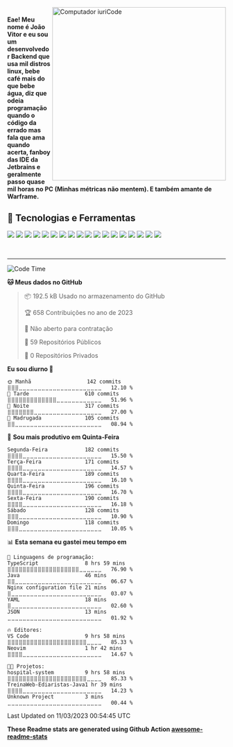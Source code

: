 <img src="https://raw.githubusercontent.com/MicaelliMedeiros/micaellimedeiros/master/image/computer-illustration.png" min-width="400px" max-width="400px" width="400px" align="right" alt="Computador iuriCode">

<h4 align="left" padding="25px 50px 75px 100px"> 
  Eae! Meu nome é João Vitor e eu sou um desenvolvedor Backend que usa mil distros linux, bebe café mais do que bebe água, diz que odeia programação quando o código da errado mas fala que ama quando acerta, fanboy das IDE da Jetbrains e geralmente passo quase mil horas no PC (Minhas métricas não mentem). E também amante de Warframe.
</h4>

## 🔧 Tecnologias e Ferramentas
![](https://img.shields.io/badge/OS-Linux-informational?style=flat&logo=linux&logoColor=white&color=DA70D6)
![](https://img.shields.io/badge/Editor-VsCode-informational?style=flat&logo=microsoft&logoColor=white&color=DA70D6)
![](https://img.shields.io/badge/Code-Python-informational?style=flat&logo=python&logoColor=white&color=DA70D6)
![](https://img.shields.io/badge/Code-JavaScript-informational?style=flat&logo=javascript&logoColor=white&color=DA70D6)
![](https://img.shields.io/badge/Code-TypeScript-informational?style=flat&logo=typescript&logoColor=white&color=DA70D6)
![](https://img.shields.io/badge/Code-NodeJS-informational?style=flat&logo=node&logoColor=white&color=DA70D6)
![](https://img.shields.io/badge/Code-Golang-informational?style=flat&logo=go&logoColor=white&color=DA70D6)
![](https://img.shields.io/badge/Code-GraphQL-informational?style=flat&logo=graphql&logoColor=white&color=DA70D6)
![](https://img.shields.io/badge/Shell-Bash-informational?style=flat&logo=gnu-bash&logoColor=white&color=DA70D6)
![](https://img.shields.io/badge/Tools-PostgreSQL-informational?style=flat&logo=postgresql&logoColor=white&color=DA70D6)
![](https://img.shields.io/badge/Tools-Redis-informational?style=flat&logo=redis&logoColor=white&color=DA70D6)
![](https://img.shields.io/badge/Tools-MongoDB-informational?style=flat&logo=mongodb&logoColor=white&color=DA70D6)
![](https://img.shields.io/badge/Tools-RabbitMQ-informational?style=flat&logo=rabbitmq&logoColor=white&color=DA70D6)
![](https://img.shields.io/badge/Tools-Docker-informational?style=flat&logo=docker&logoColor=white&color=DA70D6)
![](https://img.shields.io/badge/Tools-Kubernetes-informational?style=flat&logo=kubernetes&logoColor=white&color=DA70D6)
![](https://img.shields.io/badge/Tools-Heroku-informational?style=flat&logo=heroku&logoColor=white&color=DA70D6)
![](https://img.shields.io/badge/Tools-Vercel-informational?style=flat&logo=vercel&logoColor=white&color=DA70D6)
![](https://img.shields.io/badge/Tools-CircleCI-informational?style=flat&logo=circleci&logoColor=white&color=DA70D6)

<br>

---
<!--START_SECTION:waka-->
![Code Time](http://img.shields.io/badge/Code%20Time-919%20hrs%207%20mins-blue)

**🐱 Meus dados no GitHub** 

> 📦 192.5 kB Usado no armazenamento do GitHub 
 > 
> 🏆 658 Contribuições no ano de 2023
 > 
> 🚫 Não aberto para contratação
 > 
> 📜 59 Repositórios Públicos 
 > 
> 🔑 0 Repositórios Privados 
 > 
**Eu sou diurno 🐤** 

```text
🌞 Manhã                  142 commits         ⣿⣿⣿⣀⣀⣀⣀⣀⣀⣀⣀⣀⣀⣀⣀⣀⣀⣀⣀⣀⣀⣀⣀⣀⣀   12.10 % 
🌆 Tarde                  610 commits         ⣿⣿⣿⣿⣿⣿⣿⣿⣿⣿⣿⣿⣿⣀⣀⣀⣀⣀⣀⣀⣀⣀⣀⣀⣀   51.96 % 
🌃 Noite                  317 commits         ⣿⣿⣿⣿⣿⣿⣿⣀⣀⣀⣀⣀⣀⣀⣀⣀⣀⣀⣀⣀⣀⣀⣀⣀⣀   27.00 % 
🌙 Madrugada              105 commits         ⣿⣿⣀⣀⣀⣀⣀⣀⣀⣀⣀⣀⣀⣀⣀⣀⣀⣀⣀⣀⣀⣀⣀⣀⣀   08.94 % 
```
📅 **Sou mais produtivo em Quinta-Feira** 

```text
Segunda-Feira            182 commits         ⣿⣿⣿⣿⣀⣀⣀⣀⣀⣀⣀⣀⣀⣀⣀⣀⣀⣀⣀⣀⣀⣀⣀⣀⣀   15.50 % 
Terça-Feira              171 commits         ⣿⣿⣿⣿⣀⣀⣀⣀⣀⣀⣀⣀⣀⣀⣀⣀⣀⣀⣀⣀⣀⣀⣀⣀⣀   14.57 % 
Quarta-Feira             189 commits         ⣿⣿⣿⣿⣀⣀⣀⣀⣀⣀⣀⣀⣀⣀⣀⣀⣀⣀⣀⣀⣀⣀⣀⣀⣀   16.10 % 
Quinta-Feira             196 commits         ⣿⣿⣿⣿⣀⣀⣀⣀⣀⣀⣀⣀⣀⣀⣀⣀⣀⣀⣀⣀⣀⣀⣀⣀⣀   16.70 % 
Sexta-Feira              190 commits         ⣿⣿⣿⣿⣀⣀⣀⣀⣀⣀⣀⣀⣀⣀⣀⣀⣀⣀⣀⣀⣀⣀⣀⣀⣀   16.18 % 
Sábado                   128 commits         ⣿⣿⣿⣀⣀⣀⣀⣀⣀⣀⣀⣀⣀⣀⣀⣀⣀⣀⣀⣀⣀⣀⣀⣀⣀   10.90 % 
Domingo                  118 commits         ⣿⣿⣿⣀⣀⣀⣀⣀⣀⣀⣀⣀⣀⣀⣀⣀⣀⣀⣀⣀⣀⣀⣀⣀⣀   10.05 % 
```


📊 **Esta semana eu gastei meu tempo em** 

```text
💬 Linguagens de programação: 
TypeScript               8 hrs 59 mins       ⣿⣿⣿⣿⣿⣿⣿⣿⣿⣿⣿⣿⣿⣿⣿⣿⣿⣿⣿⣀⣀⣀⣀⣀⣀   76.90 % 
Java                     46 mins             ⣿⣿⣀⣀⣀⣀⣀⣀⣀⣀⣀⣀⣀⣀⣀⣀⣀⣀⣀⣀⣀⣀⣀⣀⣀   06.67 % 
Nginx configuration file 21 mins             ⣿⣀⣀⣀⣀⣀⣀⣀⣀⣀⣀⣀⣀⣀⣀⣀⣀⣀⣀⣀⣀⣀⣀⣀⣀   03.07 % 
YAML                     18 mins             ⣿⣀⣀⣀⣀⣀⣀⣀⣀⣀⣀⣀⣀⣀⣀⣀⣀⣀⣀⣀⣀⣀⣀⣀⣀   02.60 % 
JSON                     13 mins             ⣀⣀⣀⣀⣀⣀⣀⣀⣀⣀⣀⣀⣀⣀⣀⣀⣀⣀⣀⣀⣀⣀⣀⣀⣀   01.92 % 

🔥 Editores: 
VS Code                  9 hrs 58 mins       ⣿⣿⣿⣿⣿⣿⣿⣿⣿⣿⣿⣿⣿⣿⣿⣿⣿⣿⣿⣿⣿⣀⣀⣀⣀   85.33 % 
Neovim                   1 hr 42 mins        ⣿⣿⣿⣿⣀⣀⣀⣀⣀⣀⣀⣀⣀⣀⣀⣀⣀⣀⣀⣀⣀⣀⣀⣀⣀   14.67 % 

🐱‍💻 Projetos: 
hospital-system          9 hrs 58 mins       ⣿⣿⣿⣿⣿⣿⣿⣿⣿⣿⣿⣿⣿⣿⣿⣿⣿⣿⣿⣿⣿⣀⣀⣀⣀   85.33 % 
TreinaWeb-Ediaristas-Java1 hr 39 mins        ⣿⣿⣿⣿⣀⣀⣀⣀⣀⣀⣀⣀⣀⣀⣀⣀⣀⣀⣀⣀⣀⣀⣀⣀⣀   14.23 % 
Unknown Project          3 mins              ⣀⣀⣀⣀⣀⣀⣀⣀⣀⣀⣀⣀⣀⣀⣀⣀⣀⣀⣀⣀⣀⣀⣀⣀⣀   00.44 % 
```


 Last Updated on 11/03/2023 00:54:45 UTC
<!--END_SECTION:waka-->

**These Readme stats are generated using Github Action [awesome-readme-stats](https://github.com/anmol098/waka-readme-stats)**
